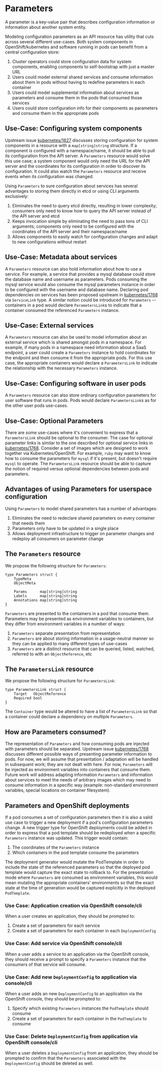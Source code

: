 # Parameters

A parameter is a key-value pair that describes configuration information or information about
another system entity.

Modeling configuration parameters as an API resource has utility that cuts across several different
use-cases.  Both system components in OpenShift/kubernetes and software running in pods can benefit
from a central configuration store:

1.  Cluster operators could store configuration data for system components, enabling components to
    self-bootstrap with just a master URL
2.  Users could model external shared services and consume information about them in pods without
    having to redefine parameters in each container
3.  Users could model supplemental information about services as parameters and consume them in the
    pods that consumed those services
4.  Users could store configuration info for their components as parameters and consume them in the
    appropriate pods

## Use-Case: Configuring system components

Upstream issue [kubernetes/1627](https://github.com/GoogleCloudPlatform/kubernetes/issues/1627)
discusses storing configuration for system components in a resource with a `map[string]string`
structure.  If a component is configured with a namespace/name, it should be able to pull its
configuration from the API server.  A `Parameters` resource would solve this use case; a system
component would only need the URL for the API server and the coordinates for its configuration
in order to discover its configuration.  It could also watch the `Parameters` resource and receive
events when its configuration was changed.

Using `Parameters` to sure configuration about services has several advantages to storing them
directly in etcd or using CLI arguments exclusively:

1.  Eliminates the need to query etcd directly, resulting in lower complexity; consumers only need
    to know how to query the API server instead of the API server and etcd
2.  Keeps invocation simple by eliminating the need to pass tons of CLI arguments; components only
    need to be configured with the coordinates of the API server and their namespace/name
3.  Allows components to easily watch for configuration changes and adapt to new configurations
    without restart

## Use-Case: Metadata about services

A `Parameters` resource can also hold information about how to use a service.  For example, a
service that provides a mysql database could store the database name and username as parameters.
Pods consuming the mysql service would also consume the mysql parameters instance in order to be
configured with the username and database name.  Declaring pod dependencies on services has been
proposed upstream in [kubernetes/1768](https://github.com/GoogleCloudPlatform/kubernetes/issues/1768)
via `ServiceLink` type.  A similar notion could be introduced for `Parameters` -- containers in a
pod would declare `ParametersLink`s to indicate that a container consumed the referenced
`Parameters` instance.

## Use-Case: External services

A `Parameters` resource can also be used to model information about an external service which is
shared amongst pods in a namespace.  For example, if many pods in a namespace need information
about a SaaS endpoint, a user could create a `Parameters` instance to hold coordinates for the
endpoint and then consume it from the appropriate pods.  For this use case, the appropriate
containers would declare a `ParametersLink` to indicate the relationship with the necessary
`Parameters` instance.

## Use-Case: Configuring software in user pods

A `Parameters` resource can also store ordinary configuration parameters for user software that runs
in pods.  Pods would declare `ParametersLink`s as for the other user pods use-cases.

## Use-Case: Optional Parameters

There are some use-cases where it's convenient to express that a `ParametersLink` should be
optional to the consumer.  The case for optional parameter links is similar to the one described
for optional service links in 
[kubernetes/1768](https://github.com/GoogleCloudPlatform/kubernetes/issues/1768).  Consider a set
of images which are designed to work together via Kubernetes/OpenShift.  For example, `ruby` may
want to know how to consume the parameters for `mysql` if it's present, but doesn't require `mysql`
to operate.  The `ParametersLink` resource should be able to capture the notion of required versus
optional dependencies between pods and parameters.

## Advantages of using Parameters for userspace configuration

Using `Parameters` to model shared parameters has a number of advantages:

1.  Eliminates the need to redeclare shared parameters on every container that needs them
2.  Parameters only have to be updated in a single place
3.  Allows deployment infrastructure to trigger on parameter changes and redeploy all consumers on
    parameter change

## The `Parameters` resource

We propose the following structure for `Parameters`:

    type Parameters struct {
    	TypeMeta
    	ObjectMeta

    	Params      map[string]string
    	Labels      map[string]string
    	Annotations map[string]string
    }

`Parameters` are presented to the containers in a pod that consume them.  Parameters may be presented
as environment variables to containers, but they differ from environment variables in a number of
ways:

1.  `Parameters` separate presentation from representation
2.  `Parameters` are about storing information in a usage-neutral manner so they can be applied to
     many different types of use-cases
3.  `Parameters` are a distinct resource that can be queried, listed, watched, referred to with an
    `ObjectReference`, etc

## The `ParametersLink` resource

We propose the following structure for `ParametersLink`:

    type ParametersLink struct {
    	Target   ObjectReference
    	Required bool
    }

The `Container` type would be altered to have a list of `ParametersLink` so that a container could
declare a dependency on multiple `Parameters`.

## How are Parameters consumed?

The representation of `Parameters` and how consuming pods are injected with parameters should be
separated.  Upstream issue 
[kubernetes/1768](https://github.com/GoogleCloudPlatform/kubernetes/issues/1768) discusses
different possible ways of presenting parameter information to pods.  For now, we will assume that
presentation / adaptation will be handled in subsequent work; they are not dealt with here.  For
now, `Parameters` will be injected as environment variables into containers that consume them.
Future work will address adapting information `Parameters` and information about services to meet
the needs of arbitrary images which may need to consume information in a specific way (example:
non-standard environment variables, special locations on container filesystem).

## Parameters and OpenShift deployments

If a pod consumes a set of configuration parameters then it is also a valid use case to trigger
a new deployment if a pod's configuration parameters change.  A new trigger type for OpenShift
deployments could be added in order to express that a pod template should be redeployed when a
specific `Parameters` instance was updated.  This trigger would contain:

1.  The coordinates of the `Parameters` instance
2.  Which containers in the pod template consume the parameters

The deployment generator would mutate the PodTemplate in order to include the state of the
referenced parameters so that the deployed pod template would capture the exact state to rollback
to.  For the presentation mode where `Parameters` are consumed as environment variables, this would
mean mutating the appropriate containers' environments so that the exact state at the time of
generation would be captured explicitly in the deployed `PodTemplate`.

### Use Case: Application creation via OpenShift console/cli

When a user creates an application, they should be prompted to:

1.  Create a set of parameters for each service
2.  Create a set of parameters for each container in each `DeploymentConfig`

### Use Case: Add service via OpenShift console/cli

When a user adds a service to an application via the OpenShift console, they should receive a
prompt to specify a `Parameters` instance that the consumers of that service will consume.

### Use Case: Add new `DeploymentConfig` to application via console/cli

When a user adds an new `DeploymentConfig` to an application via the OpenShift console, they
should be prompted to:

1.  Specify which existing `Parameters` instances the `PodTemplate` should consume
2.  Create a set of parameters for each container in the `PodTemplate` to consume 

### Use Case: Delete `DeploymentConfig` from application via OpenShift console/cli

When a user deletes a `DeploymentConfig` from an application, they should be prompted to confirm
that the `Parameters` associated with the `DeploymentConfig` should be deleted as well.

